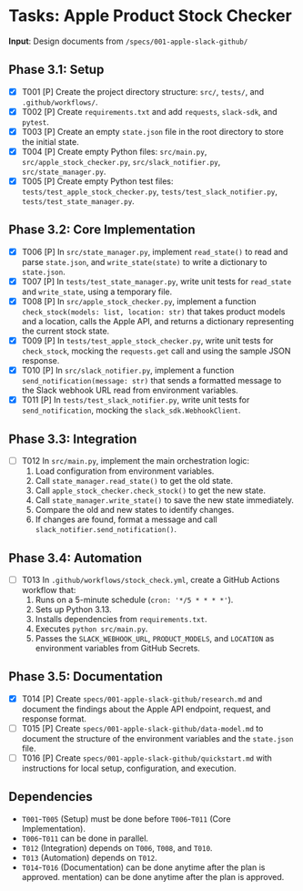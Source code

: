 # Tasks: Apple Product Stock Checker

**Input**: Design documents from `/specs/001-apple-slack-github/`

## Phase 3.1: Setup
- [X] T001 [P] Create the project directory structure: `src/`, `tests/`, and `.github/workflows/`.
- [X] T002 [P] Create `requirements.txt` and add `requests`, `slack-sdk`, and `pytest`.
- [X] T003 [P] Create an empty `state.json` file in the root directory to store the initial state.
- [X] T004 [P] Create empty Python files: `src/main.py`, `src/apple_stock_checker.py`, `src/slack_notifier.py`, `src/state_manager.py`.
- [X] T005 [P] Create empty Python test files: `tests/test_apple_stock_checker.py`, `tests/test_slack_notifier.py`, `tests/test_state_manager.py`.

## Phase 3.2: Core Implementation
- [X] T006 [P] In `src/state_manager.py`, implement `read_state()` to read and parse `state.json`, and `write_state(state)` to write a dictionary to `state.json`.
- [X] T007 [P] In `tests/test_state_manager.py`, write unit tests for `read_state` and `write_state`, using a temporary file.
- [X] T008 [P] In `src/apple_stock_checker.py`, implement a function `check_stock(models: list, location: str)` that takes product models and a location, calls the Apple API, and returns a dictionary representing the current stock state.
- [X] T009 [P] In `tests/test_apple_stock_checker.py`, write unit tests for `check_stock`, mocking the `requests.get` call and using the sample JSON response.
- [X] T010 [P] In `src/slack_notifier.py`, implement a function `send_notification(message: str)` that sends a formatted message to the Slack webhook URL read from environment variables.
- [X] T011 [P] In `tests/test_slack_notifier.py`, write unit tests for `send_notification`, mocking the `slack_sdk.WebhookClient`.

## Phase 3.3: Integration
- [ ] T012 In `src/main.py`, implement the main orchestration logic:
    1. Load configuration from environment variables.
    2. Call `state_manager.read_state()` to get the old state.
    3. Call `apple_stock_checker.check_stock()` to get the new state.
    4. Call `state_manager.write_state()` to save the new state immediately.
    5. Compare the old and new states to identify changes.
    6. If changes are found, format a message and call `slack_notifier.send_notification()`.

## Phase 3.4: Automation
- [ ] T013 In `.github/workflows/stock_check.yml`, create a GitHub Actions workflow that:
    1. Runs on a 5-minute schedule (`cron: '*/5 * * * *'`).
    2. Sets up Python 3.13.
    3. Installs dependencies from `requirements.txt`.
    4. Executes `python src/main.py`.
    5. Passes the `SLACK_WEBHOOK_URL`, `PRODUCT_MODELS`, and `LOCATION` as environment variables from GitHub Secrets.

## Phase 3.5: Documentation
- [X] T014 [P] Create `specs/001-apple-slack-github/research.md` and document the findings about the Apple API endpoint, request, and response format.
- [ ] T015 [P] Create `specs/001-apple-slack-github/data-model.md` to document the structure of the environment variables and the `state.json` file.
- [ ] T016 [P] Create `specs/001-apple-slack-github/quickstart.md` with instructions for local setup, configuration, and execution.

## Dependencies
- `T001`-`T005` (Setup) must be done before `T006`-`T011` (Core Implementation).
- `T006`-`T011` can be done in parallel.
- `T012` (Integration) depends on `T006`, `T008`, and `T010`.
- `T013` (Automation) depends on `T012`.
- `T014`-`T016` (Documentation) can be done anytime after the plan is approved.
mentation) can be done anytime after the plan is approved.
